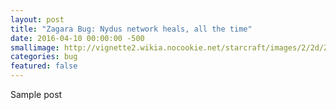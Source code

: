 ```yaml
---
layout: post
title: "Zagara Bug: Nydus network heals, all the time"
date: 2016-04-10 00:00:00 -500
smallimage: http://vignette2.wikia.nocookie.net/starcraft/images/2/2d/Zagara_Heroes_DevArt1.jpg/revision/latest?cb=20140624043223
categories: bug
featured: false
---
```


Sample post
